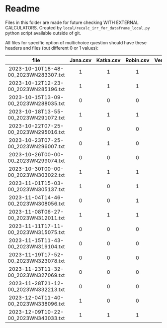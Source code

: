 # Readme

Files in this folder are made for future checking WITH EXTERNAL CALCULATORS. Created by `local/recalc_irr_for_dataframe_local.py` python script available outside of git.

All files for specific option of multichoice question should have these headers and files (but different 0 or 1 values):

|                 file                 | Jana.csv | Katka.csv | Robin.csv | Veronika.csv |
|:------------------------------------:|:------:|:---------:|:------:|:------:|
| 2023-10-10T18-48-00_2023WN283307.txt |    1   |     1     |    1   |    1   |
| 2023-10-12T12-23-00_2023WN285196.txt |    1   |     1     |    1   |    1   |
| 2023-10-15T13-09-00_2023WN288035.txt |    0   |     0     |    0   |    0   |
| 2023-10-18T13-55-00_2023WN291072.txt |    1   |     1     |    1   |    0   |
| 2023-10-22T07-25-00_2023WN295016.txt |    0   |     0     |    0   |    0   |
| 2023-10-23T07-25-00_2023WN296007.txt |    0   |     1     |    0   |    1   |
| 2023-10-26T00-00-00_2023WN299074.txt |    0   |     0     |    0   |    0   |
| 2023-10-30T00-00-00_2023WN303022.txt |    1   |     1     |    1   |    1   |
| 2023-11-01T15-03-00_2023WN305137.txt |    1   |     0     |    1   |    1   |
| 2023-11-04T14-46-00_2023WN308056.txt |    0   |     0     |    1   |    1   |
| 2023-11-08T06-27-00_2023WN312011.txt |    1   |     1     |    1   |    1   |
| 2023-11-11T17-11-00_2023WN315075.txt |    0   |     0     |    0   |    0   |
| 2023-11-15T11-43-00_2023WN319104.txt |    0   |     0     |    0   |    0   |
| 2023-11-19T17-52-00_2023WN323078.txt |    0   |     0     |    0   |    0   |
| 2023-11-23T11-32-00_2023WN327069.txt |    0   |     0     |    0   |    0   |
| 2023-11-28T21-12-00_2023WN332213.txt |    0   |     0     |    0   |    0   |
| 2023-12-04T11-40-00_2023WN338096.txt |    1   |     0     |    0   |    1   |
| 2023-12-09T10-22-00_2023WN343033.txt |    1   |     1     |    1   |    1   |
